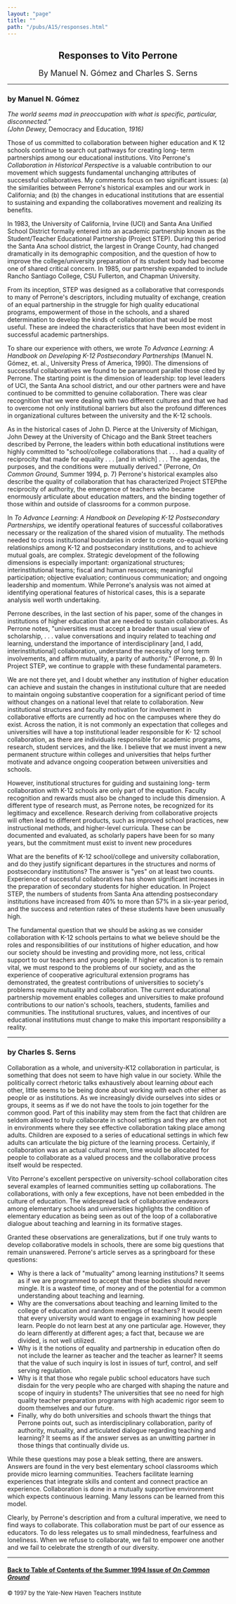 ```yaml
---
layout: "page"
title: ""
path: "/pubs/A15/responses.html"
---
```

<main>
<center>
<h2>
Responses to Vito Perrone</h2>
<p><font size="+1"> By Manuel N.  Gómez and Charles S. Serns</font>
</p></center>
<hr/>
<h3>by Manuel N. Gómez</h3>
<p><i>The world seems mad in preoccupation with what is specific,
particular, disconnected." 
<br/> (John Dewey, </i>Democracy and Education, <i>
1916)</i>
</p><p>
Those of us committed to collaboration between higher education and  K 12
schools continue to search out pathways for creating long- term
partnerships among our educational institutions.  Vito  Perrone's
<i>Collaboration in Historical Perspective </i>is a valuable  contribution
to our movement which suggests fundamental  unchanging attributes of
successful collaboratives.  My comments  focus on two significant issues:
(a) the similarities between  Perrone's historical examples and our work
in California; and (b) the  changes in educational institutions that are
essential to sustaining  and expanding the collaboratives movement and
realizing its  benefits.
</p><p>
In 1983, the University of California, Irvine (UCI) and Santa Ana  Unified
School District formally entered into an academic  partnership known as
the Student/Teacher Educational Partnership  (Project STEP).  During this
period the Santa Ana school district, the  largest in Orange County, had
changed dramatically in its  demographic composition, and the question of
how to improve the  college/university preparation of its student body had
become one of  shared critical concern.  In 1985, our partnership expanded
to  include Rancho Santiago College, CSU Fullerton, and Chapman
University.
</p><p>
From its inception, STEP was designed as a collaborative that  corresponds
to many of Perrone's descriptors, including mutuality of  exchange,
creation of an equal partnership in the struggle for high  quality
educational programs, empowerment of those in the schools,  and a shared
determination to develop the kinds of collaboration that  would be most
useful.  These are indeed the characteristics that  have been most evident
in successful academic partnerships.
</p><p>
To share our experience with others, we wrote <i>To Advance Learning:  A
Handbook on Developing K-12 Postsecondary Partnerships</i> (Manuel  N.
Gómez, et.  al., University Press of America, 1990).  The  dimensions
of successful collaboratives we found to be paramount  parallel those
cited by Perrone.  The starting point is the dimension  of leadership: top
level leaders of UCI, the Santa Ana school  district, and our other
partners were and have continued to be  committed to genuine
collaboration.  There was clear recognition  that we were dealing with two
different cultures and that we had to  overcome not only institutional
barriers but also the profound  differences in organizational cultures
between the university and  the K-12 schools.
</p><p>
As in the historical cases of John D.  Pierce at the University of
Michigan, John Dewey at the University of Chicago and the Bank  Street
teachers described by Perrone, the leaders within both  educational
institutions were highly committed to "school/college  collaborations that
.  .  .  had a quality of reciprocity that made for  equality .  .  .
[and in which] .  .  .  The agendas, the purposes, and the  conditions
were mutually derived." (Perrone, <i>On Common Ground,</i>  Summer 1994,
p.  7) Perrone's historical examples also describe the  quality of
collaboration that has characterized Project STEP­the  reciprocity of
authority, the emergence of teachers who became  enormously articulate
about education matters, and the binding  together of those within and
outside of classrooms for a common  purpose.
</p><p>
In <i>To Advance Learning: A Handbook on Developing K-12  Postsecondary
Partnerships, </i>we identify operational features of  successful
collaboratives necessary or the realization of the shared  vision of
mutuality.  The methods needed to cross institutional  boundaries in order
to create co-equal working relationships among  K-12 and postsecondary
institutions, and to achieve mutual goals,  are complex.  Strategic
development of the following dimensions is  especially important:
organizational structures; interinstitutional  teams; fiscal and human
resources; meaningful participation;  objective evaluation; continuous
communication; and ongoing  leadership and momentum.  While Perrone's
analysis was not aimed  at identifying operational features of historical
cases, this is a  separate analysis well worth undertaking.
</p><p>
Perrone describes, in the last section of his paper, some of the  changes
in institutions of higher education that are needed to  sustain
collaboratives.  As Perrone notes, "universities must accept  a broader
than usual view of scholarship, .  .  .  value conversations  and inquiry
related to teaching <i>and</i> learning, understand the  importance of
interdisciplinary [and, I add, interinstitutional]  collaboration,
understand the necessity of long term involvements,  and affirm mutuality,
a parity of authority." (Perrone, p.  9) In  Project STEP, we continue to
grapple with these fundamental  parameters.
</p><p>
We are not there yet, and I doubt whether any institution of higher
education can achieve and sustain the changes in institutional  culture
that are needed to maintain ongoing substantive cooperation  for a
significant period of time without changes on a national level  that
relate to collaboration.  New institutional structures and  faculty
motivation for involvement in collaborative efforts are  currently ad hoc
on the campuses where they do exist.  Across the  nation, it is not
commonly an expectation that colleges and  universities will have a top
institutional leader responsible for K- 12 school collaboration, as there
are individuals responsible for  academic programs, research, student
services, and the like.  I  believe that we must invent a new permanent
structure within  colleges and universities that helps further motivate
and advance  ongoing cooperation between universities and schools.
</p><p>
However, institutional structures for guiding and sustaining long- term
collaboration with K-12 schools are only part of the equation.   Faculty
recognition and rewards must also be changed to include this  dimension.
A different type of research must, as Perrone notes, be  recognized for
its legitimacy and excellence.  Research deriving  from collaborative
projects will often lead to different products,  such as improved school
practices, new instructional methods, and  higher-level curricula.  These
can be documented and evaluated, as  scholarly papers have been for so
many years, but the commitment  must exist to invent new procedures
</p><p>
What are the benefits of K-12 school/college and university
collaboration, and do they justify significant departures in the
structures and norms of postsecondary institutions? The answer is  "yes"
on at least two counts.  Experience of successful  collaboratives has
shown significant increases in the preparation of  secondary students for
higher education.  In Project STEP, the  numbers of students from Santa
Ana attending postsecondary  institutions have increased from 40% to more
than 57% in a six-year  period, and the success and retention rates of
these students have  been unusually high.
</p><p>
The fundamental question that we should be asking as we consider
collaboration with K-12 schools pertains to what we believe should  be the
roles and responsibilities of our institutions of higher  education, and
how our society should be investing and providing  more, not less,
critical support to our teachers and young people.  If  higher education
is to remain vital, we must respond to the problems  of our society, and
as the experience of cooperative agricultural  extension programs has
demonstrated, the greatest contributions of  universities to society's
problems require mutuality and  collaboration.  The current educational
partnership movement  enables colleges and universities to make profound
contributions to  our nation's schools, teachers,  students, families and
communities.   The institutional sructures, values, and incentives of our
educational institutions must change to make this important
responsibility a reality.
</p>
<hr/>
<h3>by Charles S. Serns</h3>
Collaboration as a whole, and university-K12 collaboration in  particular,
is something that does not seem to have high value in our  society.
While the politically correct rhetoric talks exhaustively  about
learning<i> about</i> each other, little seems to be being done about
working <i>with</i> each other either as people or as institutions.   As
we  increasingly divide ourselves into sides or groups, it seems as if we
do not have the tools to join together for the common good.   Part of
this inability may stem from the fact that children are seldom  allowed to
truly collaborate in school settings and they are often not  in
environments where they see effective collaboration taking place  among
adults.   Children are exposed to a series of educational  settings in
which few adults can articulate the big picture of the  learning process.
Certainly, if collaboration was an actual cultural  norm, time would be
allocated for people to collaborate as a valued  process and the
collaborative process itself would be respected.
<p>
Vito Perrone's excellent perspective on university-school  collaboration
cites several examples of learned communities setting  up collaborations.
The collaborations, with only a few exceptions,  have not been embedded in
the culture of education.   The  widespread lack of collaborative
endeavors among elementary  schools and universities highlights the
condition of elementary  education as being seen as out of the loop of a
collaborative dialogue  about teaching and learning in its formative
stages.
</p><p>
Granted these observations are generalizations, but if one truly  wants to
develop collaborative models in schools, there are some big  questions
that remain unanswered.  Perrone's article serves as a  springboard for
these questions:
</p><ul>
<li>Why is there a lack of "mutuality" among learning institutions? It
seems as if we are programmed to accept that these bodies should  never
mingle.   It is a waste­of time, of money and of the potential  for a
common understanding about teaching and learning.
</li><li>
Why are the conversations about teaching and learning limited to the
college of education and random meetings of teachers? It would  seem that
every university would want to engage in examining how  people learn.
People do not learn best at any one particular age.    However, they do
learn differently at different ages; a fact that,  because we are divided,
is not well utilized.
</li><li>
Why is it the notions of equality and partnership in education often  do
not include the learner as teacher and the teacher as learner? It  seems
that the value of such inquiry is lost in issues of turf, control,  and
self serving regulation.
</li><li>
Why is it that those who regale public school educators have such  disdain
for the very people who are charged with shaping the nature  and scope of
inquiry in students? The universities that see no need  for high quality
teacher preparation programs with high academic  rigor seem to doom
themselves and our future.
</li><li>
Finally, why do both universities and schools thwart the things that
Perrone points out, such as interdisciplinary collaboration, parity of
authority, mutuality, and articulated dialogue regarding teaching and
learning? It seems as if the answer serves as an unwitting partner in
those things that continually divide us.
</li></ul>
While these questions may pose a bleak setting, there are answers.
Answers are found in the very best elementary school classrooms  which
provide micro learning communities.   Teachers facilitate  learning
experiences that integrate skills and content and connect  practice an
experience.   Collaboration is done in a mutually  supportive environment
which expects continuous learning.   Many  lessons can be learned from
this model.
<p>
Clearly, by Perrone's description and from a cultural imperative, we  need
to find ways to collaborate.   This collaboration must be part of  our
essence as educators.   To do less relegates us to small  mindedness,
fearfulness and loneliness.   When we refuse to  collaborate, we fail to
empower one another and we fail to celebrate  the strength of our
diversity.
</p>
<hr/>
<h4><a href=".\">Back to
Table of Contents of the Summer 1994 Issue of <i>On Common
Ground</i></a>
</h4>
<font size="-1">© 1997 by the Yale-New Haven Teachers Institute
</font></main>